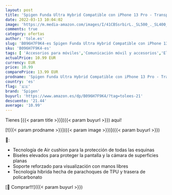 ```yaml
---
layout: post
title: 'Spigen Funda Ultra Hybrid Compatible con iPhone 13 Pro - Transparente'
date: 2022-03-13 10:04:02
image: 'https://m.media-amazon.com/images/I/41CBSsrbirL._SL500_._SL400_.jpg'
comments: true
category: ofertas
author: 'tole.es'
slug: 'B096H7F9K4-es Spigen Funda Ultra Hybrid Compatible con iPhone 13 Pro -...'
sku: 'B096H7F9K4-es'
tags: [ 'Accesorios para móviles','Comunicación móvil y accesorios','Electrónica','Fundas y carcasas para teléfonos móviles','iphone','spigen', ]
actualPrice: 10.99 EUR
currency: EUR
price: 10.99
comparePrice: 13.99 EUR
prodname: 'Spigen Funda Ultra Hybrid Compatible con iPhone 13 Pro - Transparente'
country: 'es'
flag: '🇪🇸'
brand: 'Spigen'
buyurl: 'https://www.amazon.es/dp/B096H7F9K4/?tag=tolees-21'
descuento: '21.44'
average: '10.99'
---
```


Tienes [{{< param title >}}]({{< param buyurl >}}) aqui!

[![{{< param prodname >}}]({{< param image >}})]({{< param buyurl >}})

🔎:

- Tecnología de Air cushion para la protección de todas las esquinas
- Biseles elevados para proteger la pantalla y la cámara de superficies planas
- Soporte reforzado para visualización con manos libres
- Tecnología híbrida hecha de parachoques de TPU y trasera de policarbonato

[🛒 Comprar!!!]({{< param buyurl >}})
